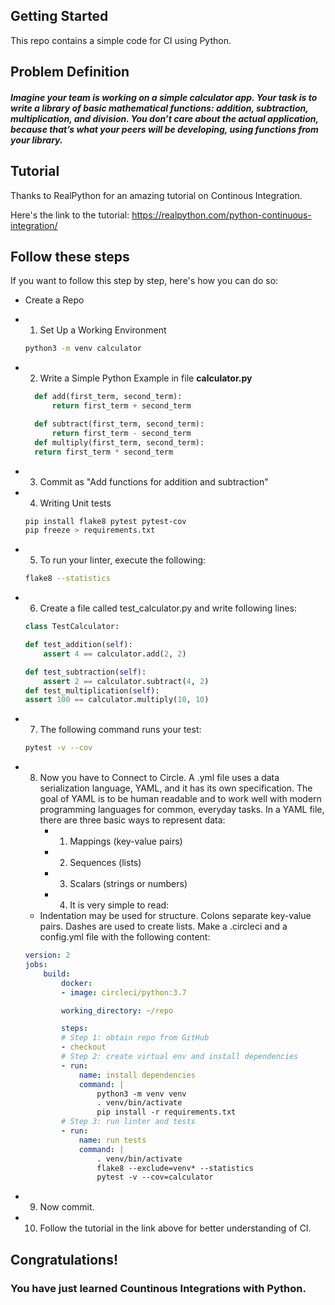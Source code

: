 ## Getting Started

This repo contains a simple code for CI using Python. 
## Problem Definition
##### Imagine your team is working on a simple calculator app. Your task is to write a library of basic mathematical functions: addition, subtraction, multiplication, and division. You don’t care about the actual application, because that’s what your peers will be developing, using functions from your library.


## Tutorial

Thanks to RealPython for an amazing tutorial on Continous Integration. 

Here's the link to the tutorial: <a>https://realpython.com/python-continuous-integration/</a> 
## Follow these steps

If you want to follow this step by step, here's how you can do so:
*  Create a Repo
* 1. Set Up a Working Environment
 
  ```sh
  python3 -m venv calculator
  ```
* 2. Write a Simple Python Example in file <b> calculator.py</b>

  ```python
    def add(first_term, second_term):
        return first_term + second_term

    def subtract(first_term, second_term):
        return first_term - second_term
    def multiply(first_term, second_term):
    return first_term * second_term
  ```
* 3. Commit as "Add functions for addition and subtraction"
* 4. Writing Unit tests 
    ```sh
    pip install flake8 pytest pytest-cov
    pip freeze > requirements.txt
    ```
* 5. To run your linter, execute the following:
    ```sh
    flake8 --statistics
    ```
* 6. Create a file called test_calculator.py and write following lines:
    ```python
    class TestCalculator:

    def test_addition(self):
        assert 4 == calculator.add(2, 2)

    def test_subtraction(self):
        assert 2 == calculator.subtract(4, 2)
    def test_multiplication(self):
    assert 100 == calculator.multiply(10, 10)
    ```
* 7. The following command runs your test:
    ```sh
    pytest -v --cov
    ```
* 8. Now you have to Connect to Circle. A .yml file uses a data serialization language, YAML, and it has its own specification. The goal of YAML is to be human readable and to work well with modern programming languages for common, everyday tasks. In a YAML file, there are three basic ways to represent data:
     * 1. Mappings (key-value pairs)
     * 2. Sequences (lists)
     * 3. Scalars (strings or numbers)
     * 4. It is very simple to read:

    *    Indentation may be used for structure.
Colons separate key-value pairs.
Dashes are used to create lists. Make a .circleci and a config.yml file with the following content:
    ```yml
    version: 2
    jobs:
        build:
            docker:
            - image: circleci/python:3.7

            working_directory: ~/repo

            steps:
            # Step 1: obtain repo from GitHub
            - checkout
            # Step 2: create virtual env and install dependencies
            - run:
                name: install dependencies
                command: |
                    python3 -m venv venv
                    . venv/bin/activate
                    pip install -r requirements.txt
            # Step 3: run linter and tests
            - run:
                name: run tests
                command: |
                    . venv/bin/activate
                    flake8 --exclude=venv* --statistics
                    pytest -v --cov=calculator
    ```
* 9. Now commit.
* 10. Follow the tutorial in the link above for better understanding of CI.
## Congratulations! 
### You have just learned Countinous Integrations with Python.


